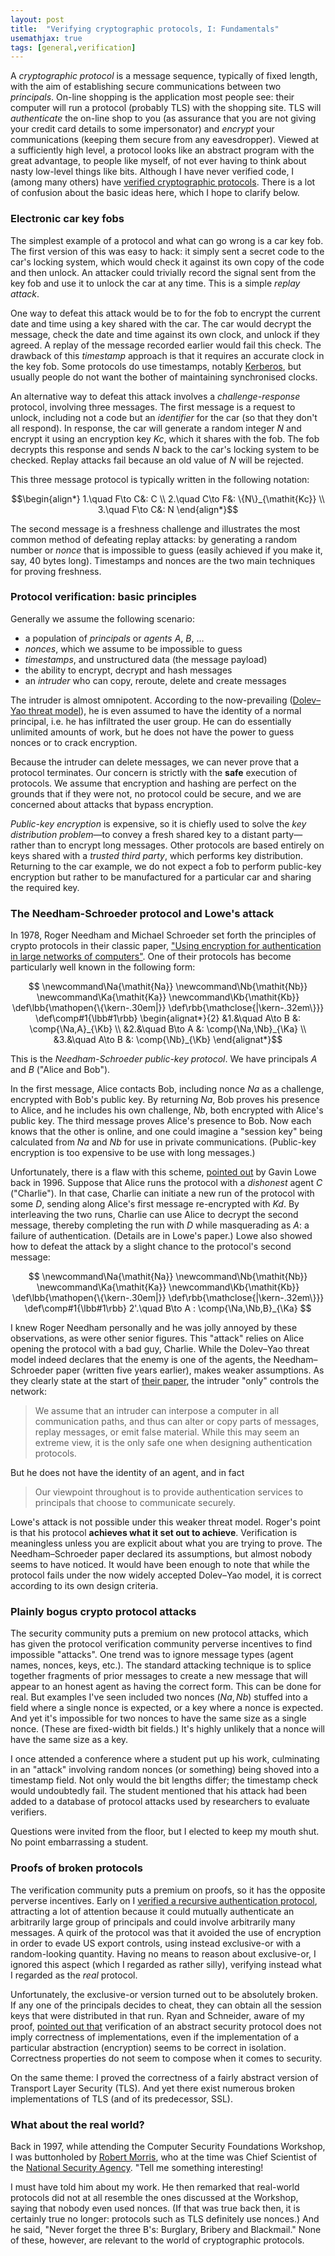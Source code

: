 ```yaml
---
layout: post
title:  "Verifying cryptographic protocols, I: Fundamentals"
usemathjax: true
tags: [general,verification]
---
```


A *cryptographic protocol* is a message sequence, typically of fixed length, with the aim of establishing secure communications between two *principals*.
On-line shopping is the application most people see:
their computer will run a protocol (probably TLS) with the shopping site.
TLS will *authenticate* the on-line shop to you (as assurance that you are not giving your credit card details to some impersonator)
and *encrypt* your communications (keeping them secure from any eavesdropper).
Viewed at a sufficiently high level, a protocol looks like an abstract program
with the great advantage, to people like myself, of not ever having to think about
nasty low-level things like bits.
Although I have never verified code, I (among many others) have 
[verified cryptographic protocols](https://doi.org/110.3233/JCS-1998-61-205).
There is a lot of confusion about the basic ideas here, which I hope to clarify below.

### Electronic car key fobs

The simplest example of a protocol and what can go wrong is a car key fob.
The first version of this was easy to hack: it simply sent a secret code to the car's locking system, which would check it against its own copy of the code and then unlock.
An attacker could trivially record the signal sent from the key fob
and use it to unlock the car at any time. This is a simple *replay attack*.

One way to defeat this attack would be to for the fob to encrypt the current date and time
using a key shared with the car. The car would decrypt the message,
check the date and time against its own clock, and unlock if they agreed.
A replay of the message recorded earlier would fail this check.
The drawback of this *timestamp* approach is that it requires an accurate clock in the key fob.
Some protocols do use timestamps, notably [Kerberos](https://web.mit.edu/kerberos/), but usually people do not want the bother of maintaining synchronised clocks.

An alternative way to defeat this attack involves a *challenge-response* protocol, involving three messages.
The first message is a request to unlock, including not a code but an 
*identifier* for the car (so that they don't all respond).
In response, the car will generate a random integer $N$ and encrypt it using an 
encryption key $Kc$, which it shares with the fob.
The fob decrypts this response and sends $N$ back to the car's locking system to be checked.
Replay attacks fail because an old value of $N$ will be rejected.

This three message protocol is typically written in the 
following notation:

$$\begin{align*} 
1.\quad F\to C&: C \\
2.\quad C\to F&: \{N\}_{\mathit{Kc}} \\
3.\quad F\to C&: N
\end{align*}$$

The second message is a freshness challenge and illustrates the most common method of defeating
replay attacks: by generating a random number or *nonce* that is impossible to guess
(easily achieved if you make it, say, 40 bytes long).
Timestamps and nonces are the two main techniques for proving freshness.

### Protocol verification: basic principles

Generally we assume the following scenario:

* a population of *principals* or *agents* $A$, $B$, $\ldots$
* *nonces*, which we assume to be impossible to guess
* *timestamps*, and unstructured data (the message payload)
* the ability to encrypt, decrypt and hash messages
* an *intruder* who can copy, reroute, delete and create messages  

The intruder is almost omnipotent. 
According to the now-prevailing ([Dolev–Yao threat model](https://doi.org/10.1109/TIT.1983.1056650)),
he is even assumed to have the identity of a normal principal, i.e. he has infiltrated the user group.
He can do essentially unlimited amounts of work, but he does not have the power to guess
nonces or to crack encryption.

Because the intruder can delete messages, we can never prove that a protocol terminates.
Our concern is strictly with the **safe** execution of protocols.
We assume that encryption and hashing are perfect on the grounds that
if they were not, no protocol could be secure, and we are concerned about
attacks that bypass encryption.

*Public-key encryption* is expensive, so it is chiefly used to solve the *key distribution problem*—to convey
a fresh shared key to a distant party—rather than to encrypt long messages.
Other protocols are based entirely on keys shared with a *trusted third party*,
which performs key distribution.
Returning to the car example, we do not expect a fob
to perform public-key encryption but rather to be manufactured for a particular car
and sharing the required key.


### The Needham-Schroeder protocol and Lowe's attack

In 1978, Roger Needham and Michael Schroeder set forth the principles of crypto protocols in their classic paper,
["Using encryption for authentication in large networks of computers"](https://doi.org/10.1145/359657.359659).
One of their protocols has become particularly well known
in the following form:

$$
\newcommand\Na{\mathit{Na}}
\newcommand\Nb{\mathit{Nb}}
\newcommand\Ka{\mathit{Ka}}
\newcommand\Kb{\mathit{Kb}}
\def\lbb{\mathopen{\{\kern-.30em|}}
\def\rbb{\mathclose{|\kern-.32em\}}}
\def\comp#1{\lbb#1\rbb}
\begin{alignat*}{2}
  &1.&\quad  A\to B  &: \comp{\Na,A}_{\Kb} \\
  &2.&\quad  B\to A  &: \comp{\Na,\Nb}_{\Ka} \\
  &3.&\quad  A\to B  &: \comp{\Nb}_{\Kb}
\end{alignat*}$$

This is the *Needham-Schroeder public-key protocol*.
We have principals $A$ and $B$ ("Alice and Bob").

In the first message, Alice contacts Bob, including nonce $\mathit{Na}$
as a challenge, encrypted with Bob's public key.
By returning $\mathit{Na}$, Bob proves his presence to Alice,
and he includes his own challenge, $\mathit{Nb}$,
both encrypted with Alice's public key.
The third message proves Alice's presence to Bob.
Now each knows that the other is online, and one could imagine a 
"session key" being calculated from $\mathit{Na}$ and $\mathit{Nb}$
for use in private communications.
(Public-key encryption is too expensive to be use with long messages.)

Unfortunately, there is a flaw with this scheme, [pointed out](https://rdcu.be/cWJBL) by
Gavin Lowe back in 1996.
Suppose that Alice runs the protocol with a *dishonest* agent $C$ 
("Charlie"). In that case, Charlie can initiate a new run of the protocol
with some $D$, sending along Alice's first message re-encrypted with $\mathit{Kd}$.
By interleaving the two runs, Charlie can use Alice to decrypt the 
second message, thereby completing the run with $D$ 
while masquerading as $A$: a failure of authentication.
(Details are in Lowe's paper.)
Lowe also showed how to defeat the attack by
a slight chance to the protocol's second message:

$$
\newcommand\Na{\mathit{Na}}
\newcommand\Nb{\mathit{Nb}}
\newcommand\Ka{\mathit{Ka}}
\newcommand\Kb{\mathit{Kb}}
\def\lbb{\mathopen{\{\kern-.30em|}}
\def\rbb{\mathclose{|\kern-.32em\}}}
\def\comp#1{\lbb#1\rbb}
  2'.\quad  B\to A : \comp{\Na,\Nb,B}_{\Ka}
$$

I knew Roger Needham personally and he was jolly annoyed by these observations,
as were other senior figures.
This "attack" relies on Alice opening the protocol with a bad guy, Charlie.
While the Dolev–Yao threat model indeed declares that the enemy is one of the agents, 
the Needham–Schroeder paper (written five years earlier), makes weaker assumptions. 
As they clearly state at the start of [their paper](https://doi.org/10.1145/359657.359659), 
the intruder "only" controls the network:

> We assume that an intruder can interpose a computer in all communication paths, and thus can alter or copy parts of messages, replay messages, or emit false material. While this may seem an extreme view, it is the only safe one when designing authentication protocols.

But he does not have the identity of an agent, and in fact

> Our viewpoint throughout is to provide authentication services to principals that choose to communicate securely. 

Lowe's attack is not possible under this weaker threat model.
Roger's point is that his protocol **achieves what it set out to achieve**.
Verification is meaningless unless you are explicit about what you are
trying to prove.
The Needham–Schroeder paper declared its assumptions, 
but almost nobody seems to have noticed. It would have been enough
to note that while the protocol fails under the now widely accepted Dolev–Yao model, 
it is correct according to its own design criteria.

### Plainly bogus crypto protocol attacks

The security community puts a premium on new protocol attacks, 
which has given the protocol verification community perverse incentives
to find impossible "attacks".
One trend was to ignore message types (agent names, nonces, keys, etc.).
The standard attacking technique is to splice together fragments of
prior messages to create a new message that will appear to an honest agent
as having the correct form. This can be done for real.
But examples I've seen included two nonces $(\mathit{Na}, \mathit{Nb})$
stuffed into a field where a single nonce is expected, 
or a key where a nonce is expected. And yet it's impossible for two nonces to have the same size as a single nonce. (These are fixed-width bit fields.)
It's highly unlikely that a nonce will have the same size as a key.

I once attended a conference where a student put up his work, culminating
in an "attack" involving random nonces (or something) being shoved into a timestamp field. Not only would the bit lengths differ; 
the timestamp check would undoubtedly fail. 
The student mentioned that his attack had been added to a database of
protocol attacks used by researchers to evaluate verifiers.

Questions were invited from the floor, but I elected to keep my
mouth shut. No point embarrassing a student.

### Proofs of broken protocols

The verification community puts a premium on proofs, so it has the opposite perverse incentives.
Early on I [verified a recursive authentication protocol](https://www.cl.cam.ac.uk/~lp15/papers/Auth/jcs.pdf), attracting a lot of attention
because it could mutually authenticate an arbitrarily large group of principals
and could involve arbitrarily many messages.
A quirk of the protocol was that it avoided the use of encryption in order to evade US export controls,
using instead exclusive-or with a random-looking quantity.
Having no means to reason about exclusive-or, I ignored this aspect (which I regarded as rather silly),
verifying instead what I regarded as the *real* protocol.

Unfortunately, the exclusive-or version turned out to be absolutely broken.
If any one of the principals decides to cheat, they can obtain all the session keys that were distributed
in that run. Ryan and Schneider, aware of my proof, [pointed out that](https://doi.org/10.1016/S0020-0190(97)00180-4)
verification of an abstract security protocol does not imply correctness of implementations,
even if the implementation of a particular abstraction (encryption) seems to be correct in isolation.
Correctness properties do not seem to compose when it comes to security.

On the same theme: I proved the correctness of a fairly abstract version of
Transport Layer Security (TLS). And yet there exist numerous broken implementations of TLS 
(and of its predecessor, SSL).

### What about the real world?

Back in 1997, while attending the Computer Security Foundations Workshop, I was buttonholed by [Robert Morris](https://en.wikipedia.org/wiki/Robert_Morris_(cryptographer)), who at the time was Chief Scientist of the [National Security Agency](https://www.nsa.gov). "Tell me something interesting!

I must have told him about my work.
He then remarked that real-world protocols did not at all resemble the ones discussed at the Workshop, saying that nobody even used nonces. (If that was true back then, it is certainly true no longer: 
protocols such as TLS definitely use nonces.) And he said, "Never forget the three B's: Burglary, Bribery and Blackmail." None of these, however, are relevant to the world of cryptographic protocols.
